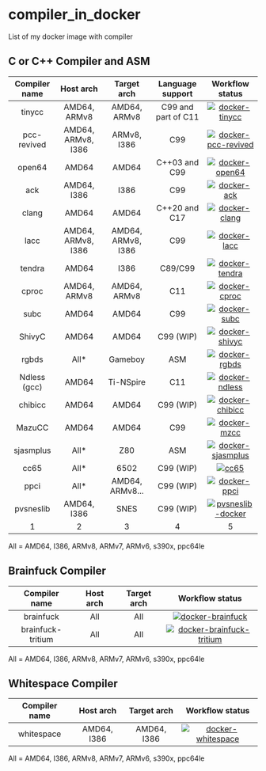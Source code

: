 # compiler_in_docker
List of my docker image with compiler

## C or C++ Compiler and ASM

| Compiler name | Host arch  | Target arch | Language support | Workflow status  |
|:-------:|:--------:|:------:|:-----:|:-----:|
| tinycc | AMD64, ARMv8 | AMD64, ARMv8 | C99 and part of C11 | [![docker-tinycc](https://github.com/bensuperpc/docker-tinycc/actions/workflows/main.yml/badge.svg)](https://github.com/bensuperpc/docker-tinycc/actions/workflows/main.yml) |
| pcc-revived | AMD64, ARMv8, I386 | ARMv8, I386 | C99 | [![docker-pcc-revived](https://github.com/bensuperpc/docker-pcc-revived/actions/workflows/main.yml/badge.svg)](https://github.com/bensuperpc/docker-pcc-revived/actions/workflows/main.yml) | 
| open64 | AMD64 | AMD64 | C++03 and C99 | [![docker-open64](https://github.com/bensuperpc/docker-open64/actions/workflows/main.yml/badge.svg)](https://github.com/bensuperpc/docker-open64/actions/workflows/main.yml) |
| ack | AMD64, I386 | I386 | C99 | [![docker-ack](https://github.com/bensuperpc/docker-ack/actions/workflows/main.yml/badge.svg)](https://github.com/bensuperpc/docker-ack/actions/workflows/main.yml) |
| clang | AMD64 | AMD64 | C++20 and C17 | [![docker-clang](https://github.com/bensuperpc/docker-clang/actions/workflows/main.yml/badge.svg)](https://github.com/bensuperpc/docker-clang/actions/workflows/main.yml) |
| lacc | AMD64, ARMv8, I386 | AMD64, ARMv8, I386 | C99 | [![docker-lacc](https://github.com/bensuperpc/docker-lacc/actions/workflows/main.yml/badge.svg)](https://github.com/bensuperpc/docker-lacc/actions/workflows/main.yml) |
| tendra | AMD64 | I386 | C89/C99 | [![docker-tendra](https://github.com/bensuperpc/docker-tendra/actions/workflows/main.yml/badge.svg)](https://github.com/bensuperpc/docker-tendra/actions/workflows/main.yml) |
| cproc | AMD64, ARMv8 | AMD64, ARMv8 | C11 | [![docker-cproc](https://github.com/bensuperpc/docker-cproc/actions/workflows/main.yml/badge.svg)](https://github.com/bensuperpc/docker-cproc/actions/workflows/main.yml) |
| subc | AMD64 | AMD64 | C99 | [![docker-subc](https://github.com/bensuperpc/docker-subc/actions/workflows/main.yml/badge.svg)](https://github.com/bensuperpc/docker-subc/actions/workflows/main.yml) |
| ShivyC | AMD64 | AMD64 |  C99 (WIP) | [![docker-shivyc](https://github.com/bensuperpc/docker-ShivyC/actions/workflows/main.yml/badge.svg)](https://github.com/bensuperpc/docker-ShivyC/actions/workflows/main.yml)|
| rgbds | All* | Gameboy | ASM | [![docker-rgbds](https://github.com/bensuperpc/docker-rgbds/actions/workflows/main.yml/badge.svg)](https://github.com/bensuperpc/docker-rgbds/actions/workflows/main.yml) |
| Ndless (gcc) | AMD64 | Ti-NSpire | C11 | [![docker-ndless](https://github.com/bensuperpc/Docker-Ndless/actions/workflows/main.yml/badge.svg)](https://github.com/bensuperpc/Docker-Ndless/actions/workflows/main.yml) |
| chibicc | AMD64 | AMD64 | C99 (WIP) | [![docker-chibicc](https://github.com/bensuperpc/docker-chibicc/actions/workflows/main.yml/badge.svg)](https://github.com/bensuperpc/docker-chibicc/actions/workflows/main.yml) |
| MazuCC | AMD64 | AMD64 | C99 | [![docker-mzcc](https://github.com/bensuperpc/docker-MazuCC/actions/workflows/main.yml/badge.svg)](https://github.com/bensuperpc/docker-MazuCC/actions/workflows/main.yml) |
| sjasmplus | All* | Z80 | ASM | [![docker-sjasmplus](https://github.com/bensuperpc/docker-sjasmplus/actions/workflows/main.yml/badge.svg)](https://github.com/bensuperpc/docker-sjasmplus/actions/workflows/main.yml) | 
| cc65 | All* | 6502  | C99 (WIP) | [![cc65](https://github.com/bensuperpc/cc65-docker/actions/workflows/main.yml/badge.svg)](https://github.com/bensuperpc/cc65-docker/actions/workflows/main.yml) | 
| ppci | All* | AMD64, ARMv8... | C99 (WIP) | [![docker-ppci](https://github.com/bensuperpc/docker-ppci/actions/workflows/main.yml/badge.svg)](https://github.com/bensuperpc/docker-ppci/actions/workflows/main.yml)| 
| pvsneslib | AMD64, I386 | SNES | C99 (WIP) | [![pvsneslib-docker](https://github.com/bensuperpc/pvsneslib-docker/actions/workflows/main.yml/badge.svg)](https://github.com/bensuperpc/pvsneslib-docker/actions/workflows/main.yml) |
| 1 | 2 | 3 | 4 | 5 |


All = AMD64, I386, ARMv8, ARMv7, ARMv6, s390x, ppc64le

## Brainfuck Compiler

| Compiler name | Host arch  | Target arch | Workflow status  |
|:-------:|:--------:|:--------:|:-----:|
| brainfuck | All | All | [![docker-brainfuck](https://github.com/bensuperpc/docker-brainfuck/actions/workflows/main.yml/badge.svg)](https://github.com/bensuperpc/docker-brainfuck/actions/workflows/main.yml) |
| brainfuck-tritium | All | All | [![docker-brainfuck-tritium](https://github.com/bensuperpc/docker-brainfuck-tritium/actions/workflows/main.yml/badge.svg)](https://github.com/bensuperpc/docker-brainfuck-tritium/actions/workflows/main.yml) |

All = AMD64, I386, ARMv8, ARMv7, ARMv6, s390x, ppc64le

## Whitespace Compiler

| Compiler name | Host arch  | Target arch | Workflow status  |
|:-------:|:--------:|:--------:|:-----:|
| whitespace | AMD64, I386 | AMD64, I386 | [![docker-whitespace](https://github.com/bensuperpc/docker-whitespace/actions/workflows/main.yml/badge.svg)](https://github.com/bensuperpc/docker-whitespace/actions/workflows/main.yml) |

All = AMD64, I386, ARMv8, ARMv7, ARMv6, s390x, ppc64le

